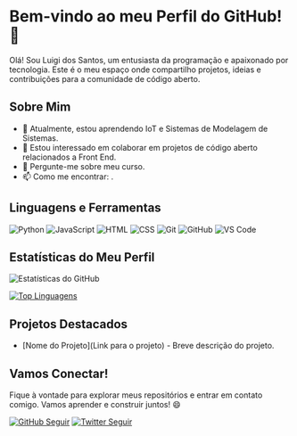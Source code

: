 # Bem-vindo ao meu Perfil do GitHub! 👋

Olá! Sou Luigi dos Santos, um entusiasta da programação e apaixonado por tecnologia. Este é o meu espaço onde compartilho projetos, ideias e contribuições para a comunidade de código aberto.

## Sobre Mim

- 🌱 Atualmente, estou aprendendo IoT e Sistemas de Modelagem de Sistemas.
- 👯 Estou interessado em colaborar em projetos de código aberto relacionados a Front End.
- 💬 Pergunte-me sobre meu curso.
- 📫 Como me encontrar: .

## Linguagens e Ferramentas

![Python](https://img.shields.io/badge/-Python-3776AB?style=flat&logo=python&logoColor=white)
![JavaScript](https://img.shields.io/badge/-JavaScript-F7DF1E?style=flat&logo=javascript&logoColor=black)
![HTML](https://img.shields.io/badge/-HTML5-E34F26?style=flat&logo=html5&logoColor=white)
![CSS](https://img.shields.io/badge/-CSS3-1572B6?style=flat&logo=css3&logoColor=white)
![Git](https://img.shields.io/badge/-Git-F05032?style=flat&logo=git&logoColor=white)
![GitHub](https://img.shields.io/badge/-GitHub-181717?style=flat&logo=github&logoColor=white)
![VS Code](https://img.shields.io/badge/-VS%20Code-007ACC?style=flat&logo=visual-studio-code&logoColor=white)

## Estatísticas do Meu Perfil

![Estatísticas do GitHub](https://github-readme-stats.vercel.app/api?username=LuigiInt1&show_icons=true&theme=radical)

[![Top Linguagens](https://github-readme-stats.vercel.app/api/top-langs/?username=LuigiInt1&layout=compact&theme=radical)](https://github.com/LuigiInt1)

## Projetos Destacados

- [Nome do Projeto](Link para o projeto) - Breve descrição do projeto.

## Vamos Conectar!

Fique à vontade para explorar meus repositórios e entrar em contato comigo. Vamos aprender e construir juntos! 😄

[![GitHub Seguir](https://img.shields.io/github/followers/LuigiInt1?label=Siga%20no%20GitHub&style=social)](https://github.com/LuigiInt1)
[![Twitter Seguir](https://img.shields.io/twitter/follow/SeuPerfil?label=Siga%20no%20Twitter&style=social)](https://twitter.com/SeuPerfil)

